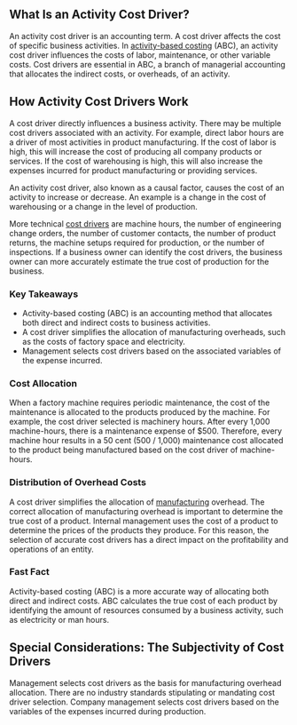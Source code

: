 ## What Is an Activity Cost Driver?

An activity cost driver is an accounting term. A cost driver affects the cost of specific business activities. In [activity-based costing](https://www.investopedia.com/terms/a/abc.asp) (ABC), an activity cost driver influences the costs of labor, maintenance, or other variable costs. Cost drivers are essential in ABC, a branch of managerial accounting that allocates the indirect costs, or overheads, of an activity.

## How Activity Cost Drivers Work

A cost driver directly influences a business activity. There may be multiple cost drivers associated with an activity. For example, direct labor hours are a driver of most activities in product manufacturing. If the cost of labor is high, this will increase the cost of producing all company products or services. If the cost of warehousing is high, this will also increase the expenses incurred for product manufacturing or providing services.

An activity cost driver, also known as a causal factor, causes the cost of an activity to increase or decrease. An example is a change in the cost of warehousing or a change in the level of production.

More technical [cost drivers](https://www.investopedia.com/articles/basics/04/100804.asp) are machine hours, the number of engineering change orders, the number of customer contacts, the number of product returns, the machine setups required for production, or the number of inspections. If a business owner can identify the cost drivers, the business owner can more accurately estimate the true cost of production for the business.

### Key Takeaways

-   Activity-based costing (ABC) is an accounting method that allocates both direct and indirect costs to business activities.
-   A cost driver simplifies the allocation of manufacturing overheads, such as the costs of factory space and electricity.
-   Management selects cost drivers based on the associated variables of the expense incurred.

### Cost Allocation

When a factory machine requires periodic maintenance, the cost of the maintenance is allocated to the products produced by the machine. For example, the cost driver selected is machinery hours. After every 1,000 machine-hours, there is a maintenance expense of $500. Therefore, every machine hour results in a 50 cent (500 / 1,000) maintenance cost allocated to the product being manufactured based on the cost driver of machine-hours.

### Distribution of Overhead Costs

A cost driver simplifies the allocation of [manufacturing](https://www.investopedia.com/articles/investing/042915/5-industries-driving-us-economy.asp) overhead. The correct allocation of manufacturing overhead is important to determine the true cost of a product. Internal management uses the cost of a product to determine the prices of the products they produce. For this reason, the selection of accurate cost drivers has a direct impact on the profitability and operations of an entity.

### Fast Fact

Activity-based costing (ABC) is a more accurate way of allocating both direct and indirect costs. ABC calculates the true cost of each product by identifying the amount of resources consumed by a business activity, such as electricity or man hours.

## Special Considerations: The Subjectivity of Cost Drivers

Management selects cost drivers as the basis for manufacturing overhead allocation. There are no industry standards stipulating or mandating cost driver selection. Company management selects cost drivers based on the variables of the expenses incurred during production.